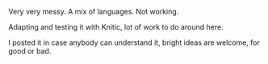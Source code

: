 Very very messy. A mix of languages. Not working.

Adapting and testing it with Knitic, lot of work to do around here. 

I posted it in case anybody can understand it, bright ideas are welcome, for good or bad.
